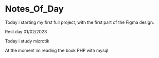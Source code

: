 # Notes_Of_Day


Today i starting my first full project, with the first part of the Figma design.

Rest day 01/02/2023

Today i study microtik

At the moment im reading the book PHP with mysql
